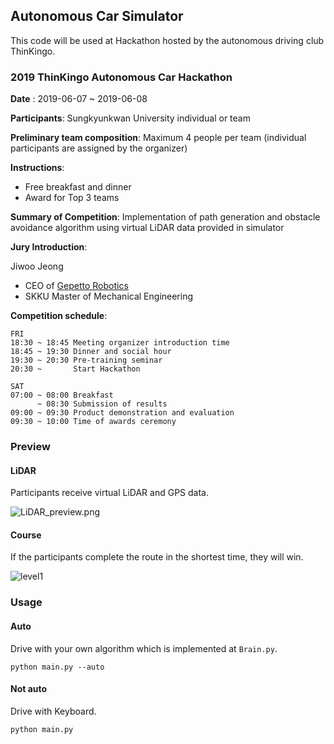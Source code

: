## Autonomous Car Simulator

This code will be used at Hackathon hosted by the autonomous driving club ThinKingo.

### 2019 ThinKingo Autonomous Car Hackathon


__Date__ : 2019-06-07 ~ 2019-06-08

__Participants__: Sungkyunkwan University individual or team

__Preliminary team composition__: Maximum 4 people per team (individual participants are assigned by the organizer)

__Instructions__:
- Free breakfast and dinner
- Award for Top 3 teams

__Summary of Competition__: Implementation of path generation and obstacle avoidance algorithm using virtual LiDAR data provided in simulator

__Jury Introduction__:

Jiwoo Jeong
- CEO of [Gepetto Robotics](https://www.gepetto.io/)
- SKKU Master of Mechanical Engineering

__Competition schedule__:

```
FRI
18:30 ~ 18:45 Meeting organizer introduction time
18:45 ~ 19:30 Dinner and social hour
19:30 ~ 20:30 Pre-training seminar
20:30 ~       Start Hackathon

SAT
07:00 ~ 08:00 Breakfast
      ~ 08:30 Submission of results
09:00 ~ 09:30 Product demonstration and evaluation
09:30 ~ 10:00 Time of awards ceremony
```

### Preview

#### LiDAR

Participants receive virtual LiDAR and GPS data.

![LiDAR_preview.png](https://github.com/x2ever/HEVEN-AutonomousCar-2019/blob/master/ThinKingo-Hackathon/images/LiDAR_preview.png)

#### Course

If the participants complete the route in the shortest time, they will win.

![level1](https://github.com/x2ever/HEVEN-AutonomousCar-2019/blob/master/ThinKingo-Hackathon/images/level1.png)


### Usage

#### Auto

Drive with your own algorithm which is implemented at `Brain.py`.
```
python main.py --auto
```

#### Not auto

Drive with Keyboard.

```
python main.py
```
